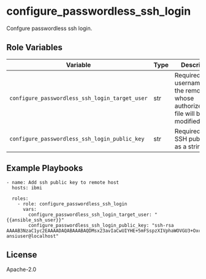 configure_passwordless_ssh_login
=========
Confgure passwordless ssh login.

Role Variables
--------------

| Variable                                         | Type          | Description                                      |
|--------------------------------------------------|---------------|--------------------------------------------------|
| `configure_passwordless_ssh_login_target_user`      | str          | Required. The username on the remote host whose authorized_keys file will be modified.                    |
| `configure_passwordless_ssh_login_public_key`      | str          | Required. The SSH public key, as a string.   |

Example Playbooks
----------------
```
- name: Add ssh public key to remote host
  hosts: ibmi 

  roles:
    - role: configure_passwordless_ssh_login
      vars: 
        configure_passwordless_ssh_login_target_user: "{{ansible_ssh_user}}"
        configure_passwordless_ssh_login_public_key: "ssh-rsa AAAAB3NzaC1yc2EAAAADAQABAAABAQDMsx23avIaCwUIYHE+5mFSspzXIVphaWOVGU3+OxcYH11ijazhYW+DXv0tYIkcNn3rsLzFccbpQI3FJYwTFDAzTe6NBcLL9pI3EE4M+KQWxGNHOMWB+5zSbFP3qRd4sb+vzxqeas7ihVW/TtR3Z5448aTC4XYa86BeA1GM17xrTNXNYwU37Pu1G5IQrM3YY7dH+943LIDcrH86QgReEluwj5pppEmfGpqNaAH/2lvxzhX/14al8RbHxULF0qU1k+gs8yOpIfX9TqTn6qiielW6xVOrEr3TP4FspL+I/LWkLBxg0+vFrjH/RKWKc9B9EDI4Dm8wqW4MqAe8GXftOY/H ansiuser@localhost"
```

License
-------

Apache-2.0
